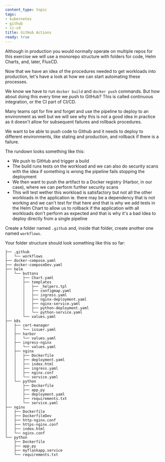 ```yaml
---
content_type: topic
tags:
- kubernetes
- github
- ci-cd
title: GitHub Actions
ready: true
---
```


Although in production you would normally operate on multiple repos for this exercise we will use a monorepo structure with folders for code, Helm Charts, and, later, FluxCD. 

Now that we have an idea of the procedures needed to get workloads into production, let's have a look at how we can start automating these processes. 

We know we have to run `docker build` and `docker push` commands. But how about doing this every time we push to GitHub? This is called continuous integration, or the CI part of CI/CD.

Many teams opt for fire and forget and use the pipeline to deploy to an environment as well but we will see why this is not a good idea in practice as it doesn't allow for subsequent failures and rollback procedures.

We want to be able to push code to Github and it needs to deploy to different environments, like stating and production, and rollback if there is a failure. 

The rundown looks something like this:
- We push to GitHub and trigger a build 
- The build runs tests on the workload and we can also do security scans with the idea if something is wrong the pipeline fails stopping the deployment 
- We then want to push the artifact to a Docker registry (Harbor, in our case), where we can perform further security scans
- This will test wether this workload is satisfactory but not all the other workloads in the application ie. there may be a dependency that is not working and we can't test for that here and that is why we add tests in the Helm Chart to allow us to rollback if the application with all workloads don't perform as expected and that is why it's a bad Idea to deploy directly from a single pipeline

Create a folder named `.github` and, inside that folder, create another one named `workflows`.

Your folder structure should look something like this so far:

```
├── .github
│   └── workflows
├── docker-compose.yaml
├── docker-composeDev.yaml
├── helm
│   └── buttons
│       ├── Chart.yaml
│       ├── templates
│       │   ├── _helpers.tpl
│       │   ├── configmap.yaml
│       │   ├── ingress.yaml
│       │   ├── nginx-deployment.yaml
│       │   ├── nginx-service.yaml
│       │   ├── python-deployment.yaml
│       │   └── python-service.yaml
│       └── values.yaml
├── k8s
│   ├── cert-manager
│   │   └── issuer.yaml
│   ├── harbor
│   │   └── values.yaml
│   ├── ingress-nginx
│   │   └── values.yaml
│   ├── nginx
│   │   ├── Dockerfile
│   │   ├── deployment.yaml
│   │   ├── index.html
│   │   ├── ingress.yaml
│   │   ├── nginx.conf
│   │   └── service.yaml
│   └── python
│       ├── Dockerfile
│       ├── app.py
│       ├── deployment.yaml
│       ├── requirements.txt
│       └── service.yaml
├── nginx
│   ├── Dockerfile
│   ├── DockerfileDev
│   ├── http-nginx.conf
│   ├── https-nginx.conf
│   ├── index.html
│   └── nginx.conf
└── python
    ├── Dockerfile
    ├── app.py
    ├── myflaskapp.service
    └── requirements.txt
```